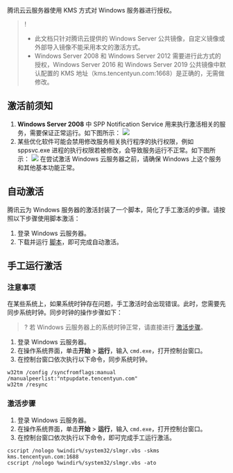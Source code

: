 腾讯云云服务器使用 KMS 方式对 Windows 服务器进行授权。
>! 
> - 此文档只针对腾讯云提供的 Windows Server 公共镜像，自定义镜像或外部导入镜像不能采用本文的激活方式。
> - Windows Server 2008 和 Windows Server 2012 需要进行此方式的授权，Windows Server 2016 和 Windows Server 2019 公共镜像中默认配置的 KMS 地址（kms.tencentyun.com:1668）是正确的，无需做修改。


## 激活前须知
1. **Windows Server 2008** 中 SPP Notification Service 用来执行激活相关的服务，需要保证正常运行。如下图所示：
![](https://main.qcloudimg.com/raw/f8a8aab467f82898d61d7b67fab86c0b.png)
2. 某些优化软件可能会禁用修改服务相关执行程序的执行权限，例如 sppsvc.exe 进程的执行权限若被修改，会导致服务运行不正常。如下图所示：
![](https://mc.qcloudimg.com/static/img/685fe41ef992f11ba305dfb570cb916c/21.png)
在尝试激活 Windows 云服务器之前，请确保 Windows 上这个服务和其他基本功能正常。
 
## 自动激活
腾讯云为 Windows 服务器的激活封装了一个脚本，简化了手工激活的步骤。请按照以下步骤使用脚本激活：
1. 登录 Windows 云服务器。
2. 下载并运行 [脚本](https://iso-1251783334.cos.ap-guangzhou.myqcloud.com/scripts/activate-win.bat )，即可完成自动激活。


## 手工运行激活

### 注意事项
在某些系统上，如果系统时钟存在问题，手工激活时会出现错误。此时，您需要先同步系统时钟。同步时钟的操作步骤如下：
>? 若 Windows 云服务器上的系统时钟正常，请直接进行 [激活步骤](#ActivationStep)。
>
1. 登录 Windows 云服务器。
2. 在操作系统界面，单击**开始** > **运行**，输入 `cmd.exe`，打开控制台窗口。
3. 在控制台窗口依次执行以下命令，同步系统时钟。
```
w32tm /config /syncfromflags:manual /manualpeerlist:"ntpupdate.tencentyun.com"
w32tm /resync
```


### 激活步骤[](id:ActivationStep)

1. 登录 Windows 云服务器。
2. 在操作系统界面，单击**开始** > **运行**，输入 `cmd.exe`，打开控制台窗口。
3. 在控制台窗口依次执行以下命令，即可完成手工运行激活。
```
cscript /nologo %windir%/system32/slmgr.vbs -skms kms.tencentyun.com:1688
cscript /nologo %windir%/system32/slmgr.vbs -ato
```





